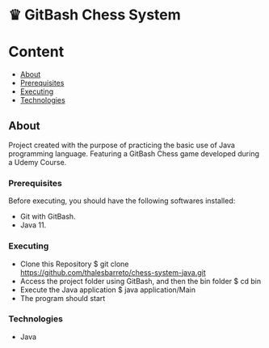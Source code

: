 # ♛ GitBash Chess System

Content
=================
   * [About](#About)
   * [Prerequisites](#Prerequisites)
   * [Executing](#Executing)
   * [Technologies](#Technologies)

## About
Project created with the purpose of practicing the basic use of Java programming language. Featuring a GitBash Chess game developed during a Udemy Course. 

### Prerequisites
Before executing, you should have the following softwares installed:
- Git with GitBash.
- Java 11.

### Executing
- Clone this Repository
$ git clone https://github.com/thalesbarreto/chess-system-java.git
- Access the project folder using GitBash, and then the bin folder
$ cd bin
- Execute the Java application
$ java application/Main
- The program should start

### Technologies
- Java